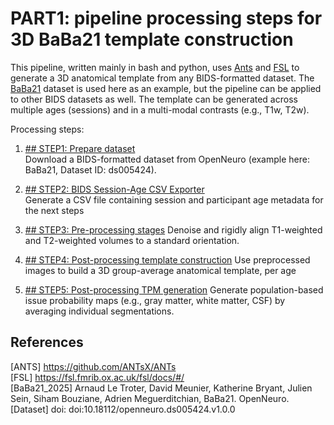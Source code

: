 # PART1: pipeline processing steps for **3D** BaBa21 template construction

This pipeline, written mainly in bash and python, uses [Ants](#2)  and [FSL](#2)  to generate a 3D anatomical template from any BIDS-formatted dataset. 
The [BaBa21](#3) dataset is used here as an example, but the pipeline can be applied to other BIDS datasets as well.
The template can be generated across multiple ages (sessions) and in a multi-modal contrasts (e.g., T1w, T2w).

Processing steps:

1. [## STEP1: Prepare dataset](preprocessing/download_openneuro.md) \
Download a BIDS-formatted dataset from OpenNeuro (example here: BaBa21, Dataset ID: ds005424).

2. [## STEP2: BIDS Session-Age CSV Exporter](preprocessing/bids_exporter.md) \
Generate a CSV file containing session and participant age metadata for the next steps 

3. [## STEP3: Pre-processing stages](preprocessing/denoise_realign.md)
Denoise and rigidly align T1-weighted and T2-weighted volumes to a standard orientation.

4. [## STEP4: Post-processing template construction](postprocessing/template_construction.md)
Use preprocessed images to build a 3D group-average anatomical template, per age

5. [## STEP5: Post-processing TPM generation](postprocessing/generate_TPM.md)
Generate population-based issue probability maps (e.g., gray matter, white matter, CSF) by averaging individual segmentations.

## References
<a id="1">[ANTS]</a> https://github.com/ANTsX/ANTs \
<a id="2">[FSL]</a> https://fsl.fmrib.ox.ac.uk/fsl/docs/#/ \
<a id="3">[BaBa21_2025]</a>
Arnaud Le Troter, David Meunier, Katherine Bryant, Julien Sein, Siham Bouziane, Adrien Meguerditchian,
BaBa21. OpenNeuro. [Dataset] doi: doi:10.18112/openneuro.ds005424.v1.0.0